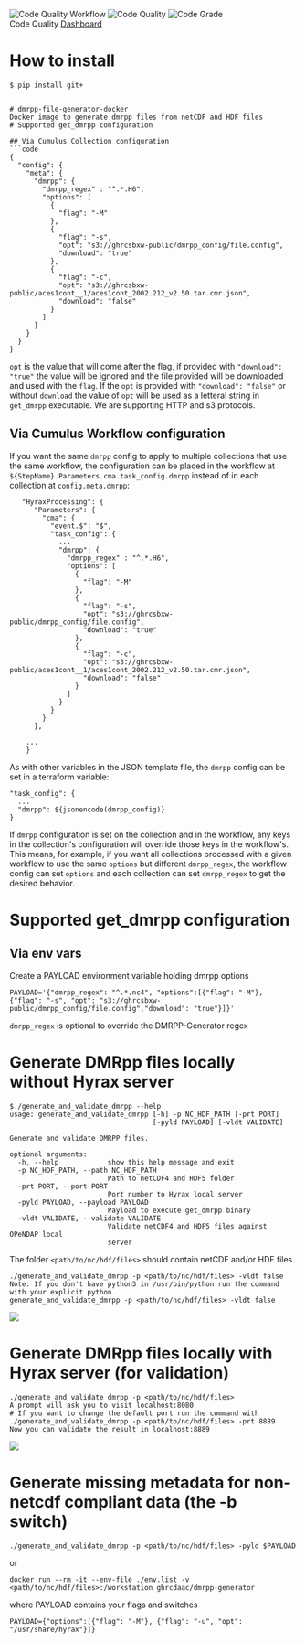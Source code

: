 ![Code Quality Workflow](https://github.com/ghrcdaac/dmrpp-file-generator-docker/actions/workflows/code-quality.yml/badge.svg?branch=master)
![Code Quality](https://api.codiga.io/project/33592/score/svg)
![Code Grade](https://api.codiga.io/project/33592/status/svg) <br>
Code Quality [Dashboard](https://app.codiga.io/project/33592/dashboard)


# How to install
```
$ pip install git+
```


```

# dmrpp-file-generator-docker
Docker image to generate dmrpp files from netCDF and HDF files
# Supported get_dmrpp configuration

## Via Cumulus Collection configuration
```code
{
  "config": {
    "meta": {
      "dmrpp": {
        "dmrpp_regex" : "^.*.H6",
        "options": [
          {
            "flag": "-M"
          },
          {
            "flag": "-s",
            "opt": "s3://ghrcsbxw-public/dmrpp_config/file.config",
            "download": "true"
          },
          {
            "flag": "-c",
            "opt": "s3://ghrcsbxw-public/aces1cont__1/aces1cont_2002.212_v2.50.tar.cmr.json",
            "download": "false"
          }
        ]
      }
    }
  }
}
```

`opt` is the value that will come after the flag, if provided with `"download": "true"` the value will be ignored and the file provided will be downloaded and used with the `flag`.
If the `opt` is provided with `"download": "false"` or without `download` the value of `opt` will be used as a letteral string in `get_dmrpp` executable.
We are supporting HTTP and s3 protocols.

## Via Cumulus Workflow configuration

If you want the same `dmrpp` config to apply to multiple collections that use
the same workflow, the configuration can be placed in the workflow at
`${StepName}.Parameters.cma.task_config.dmrpp` instead of in each collection at
`config.meta.dmrpp`:

```
   "HyraxProcessing": {
      "Parameters": {
        "cma": {
          "event.$": "$",
          "task_config": {
            ...
            "dmrpp": {
              "dmrpp_regex" : "^.*.H6",
              "options": [
                {
                  "flag": "-M"
                },
                {
                  "flag": "-s",
                  "opt": "s3://ghrcsbxw-public/dmrpp_config/file.config",
                  "download": "true"
                },
                {
                  "flag": "-c",
                  "opt": "s3://ghrcsbxw-public/aces1cont__1/aces1cont_2002.212_v2.50.tar.cmr.json",
                  "download": "false"
                }
              ]
            }
          }
        }
      },

    ...
    }
```

As with other variables in the JSON template file, the `dmrpp` config can be set in a terraform variable:

```
"task_config": {
  ...
  "dmrpp": ${jsonencode(dmrpp_config)}
}
```

If `dmrpp` configuration is set on the collection and in the workflow, any keys
in the collection's configuration will override those keys in the
workflow's. This means, for example, if you want all collections processed with
a given workflow to use the same `options` but different `dmrpp_regex`, the
workflow config can set `options` and each collection can set `dmrpp_regex` to
get the desired behavior.

# Supported get_dmrpp configuration
## Via env vars
Create a PAYLOAD environment variable holding dmrpp options
```
PAYLOAD='{"dmrpp_regex": "^.*.nc4", "options":[{"flag": "-M"}, {"flag": "-s", "opt": "s3://ghrcsbxw-public/dmrpp_config/file.config","download": "true"}]}'
```
`dmrpp_regex` is optional to override the DMRPP-Generator regex
# Generate DMRpp files locally without Hyrax server
```
$./generate_and_validate_dmrpp --help
usage: generate_and_validate_dmrpp [-h] -p NC_HDF_PATH [-prt PORT]
                                   [-pyld PAYLOAD] [-vldt VALIDATE]

Generate and validate DMRPP files.

optional arguments:
  -h, --help            show this help message and exit
  -p NC_HDF_PATH, --path NC_HDF_PATH
                        Path to netCDF4 and HDF5 folder
  -prt PORT, --port PORT
                        Port number to Hyrax local server
  -pyld PAYLOAD, --payload PAYLOAD
                        Payload to execute get_dmrpp binary
  -vldt VALIDATE, --validate VALIDATE
                        Validate netCDF4 and HDF5 files against OPeNDAP local
                        server
```

The folder `<path/to/nc/hdf/files>` should contain netCDF and/or HDF files
```code
./generate_and_validate_dmrpp -p <path/to/nc/hdf/files> -vldt false
Note: If you don't have python3 in /usr/bin/python run the command with your explicit python
generate_and_validate_dmrpp -p <path/to/nc/hdf/files> -vldt false
```
<a href="https://asciinema.org/a/cwS7DwtEBYcvVVaRzm77wBHuA" target="_blank"><img src="https://asciinema.org/a/cwS7DwtEBYcvVVaRzm77wBHuA.svg" /></a>
# Generate DMRpp files locally with Hyrax server (for validation)

```code
./generate_and_validate_dmrpp -p <path/to/nc/hdf/files>
A prompt will ask you to visit localhost:8080
# If you want to change the default port run the command with
./generate_and_validate_dmrpp -p <path/to/nc/hdf/files> -prt 8889
Now you can validate the result in localhost:8889
```

<a href="https://asciinema.org/a/6F2KsfWPt4FVdlRuTWHhilV7j" target="_blank"><img src="https://asciinema.org/a/6F2KsfWPt4FVdlRuTWHhilV7j.svg" /></a>

# Generate missing metadata for non-netcdf compliant data (the -b switch)
```code
./generate_and_validate_dmrpp -p <path/to/nc/hdf/files> -pyld $PAYLOAD
```
or
```code
docker run --rm -it --env-file ./env.list -v <path/to/nc/hdf/files>:/workstation ghrcdaac/dmrpp-generator
```
where PAYLOAD contains your flags and switches
```code
PAYLOAD={"options":[{"flag": "-M"}, {"flag": "-u", "opt": "/usr/share/hyrax"}]}
```

